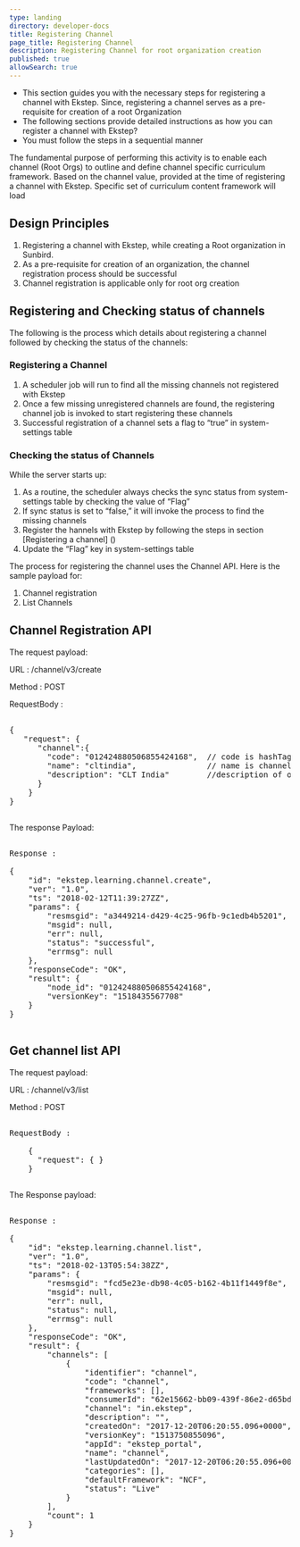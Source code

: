 ```yaml
---
type: landing
directory: developer-docs
title: Registering Channel
page_title: Registering Channel
description: Registering Channel for root organization creation 
published: true
allowSearch: true
---
```



- This section guides you with the necessary steps for registering a channel with Ekstep. Since, registering a channel serves as a pre-requisite for creation of a root Organization 
- The following sections provide detailed instructions as how you can register a channel with Ekstep?
- You must follow the steps in a sequential manner



The fundamental purpose of performing this activity is to enable each channel (Root Orgs) to outline and define channel specific curriculum framework. Based on the channel value, provided at the time of registering a channel with Ekstep. Specific set of curriculum content framework will load

## Design Principles

1.	Registering a channel with Ekstep, while creating a Root organization in Sunbird.
2.	As a pre-requisite for creation of an organization, the channel registration process should be successful
3.	Channel registration is applicable only for root org creation

## Registering and Checking status of channels

The following is the process which details about registering a channel followed by checking the status of the channels:

### Registering a Channel 

1.	A scheduler job will run to find all the missing channels not registered with Ekstep
2.	Once a few missing unregistered channels are found, the registering channel job is invoked to start registering these channels
3.	Successful registration of a channel sets a flag to “true” in system-settings table

### Checking the status of Channels 

While the server starts up:

1.	As a routine, the scheduler always checks the sync status from system-settings table by checking the value of “Flag”
2.	If sync status is set to “false,” it will invoke the process to find the missing channels
3.	Register the hannels with Ekstep by following the steps in section [Registering a channel] ()<!-- this link will be generated once the page goes on production-->
4.	Update the “Flag” key in system-settings table

The process for registering the channel uses the Channel API. Here is the sample payload for:

1.	Channel registration 
2.	List Channels 

## Channel Registration API

The request payload:

URL : /channel/v3/create

Method : POST

RequestBody :

<pre>

{
   "request": {
      "channel":{
        "code": "012424880506855424168",  // code is hashTagId value in sunbird
        "name": "cltindia",               // name is channel value in sunbird
        "description": "CLT India"        //description of organization
      }
    }
}

</pre>

The response Payload:

<pre>

Response :

{
    "id": "ekstep.learning.channel.create",
    "ver": "1.0",
    "ts": "2018-02-12T11:39:27ZZ",
    "params": {
        "resmsgid": "a3449214-d429-4c25-96fb-9c1edb4b5201",
        "msgid": null,
        "err": null,
        "status": "successful",
        "errmsg": null
    },
    "responseCode": "OK",
    "result": {
        "node_id": "012424880506855424168",
        "versionKey": "1518435567708"
    }
}

</pre>

## Get channel list API 

The request payload:

URL : /channel/v3/list

Method : POST 

<pre>

RequestBody :

    {
      "request": { }
    }

</pre>

The Response payload:

<pre>

Response :

{
    "id": "ekstep.learning.channel.list",
    "ver": "1.0",
    "ts": "2018-02-13T05:54:38ZZ",
    "params": {
        "resmsgid": "fcd5e23e-db98-4c05-b162-4b11f1449f8e",
        "msgid": null,
        "err": null,
        "status": null,
        "errmsg": null
    },
    "responseCode": "OK",
    "result": {
        "channels": [
            {
                "identifier": "channel",
                "code": "channel",
                "frameworks": [],
                "consumerId": "62e15662-bb09-439f-86e2-d65bd84f3c23",
                "channel": "in.ekstep",
                "description": "",
                "createdOn": "2017-12-20T06:20:55.096+0000",
                "versionKey": "1513750855096",
                "appId": "ekstep_portal",
                "name": "channel",
                "lastUpdatedOn": "2017-12-20T06:20:55.096+0000",
                "categories": [],
                "defaultFramework": "NCF",
                "status": "Live"
            }
        ],
        "count": 1
    }
}

</pre>
